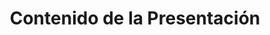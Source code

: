 ---
title: Contenido de la Presentación
type: docs
weight: 30
url: /es/cpp/presentation-content/
---